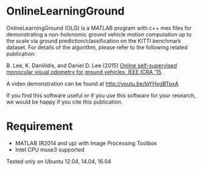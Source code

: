 # OnlineLearningGround 

OnlineLearningGround (OLG) is a MATLAB program with c++ mex files for demonstrating a non-holonomic ground vehicle motion computation up to the scale via ground prediction/classification on the KITTI benchmark dataset. 
For details of the algorithm, please refer to the following related publication: 

B. Lee, K. Daniilidis, and Daniel D. Lee (2015) [Online self-supervised monocular visual odometry for ground vehicles, IEEE ICRA '15](http://ieeexplore.ieee.org/stamp/stamp.jsp?arnumber=7139928).

A video demonstration can be found at  http://youtu.be/lpYHxgBTpxA

If you find this software useful or if you use this software for your research, we would be happy if you cite this publication.

# Requirement 

- MATLAB (R2014 and up) with Image Processing Toolbox
- Intel CPU msse3 supported

Tested only on Ubuntu 12.04, 14.04, 16.04  
